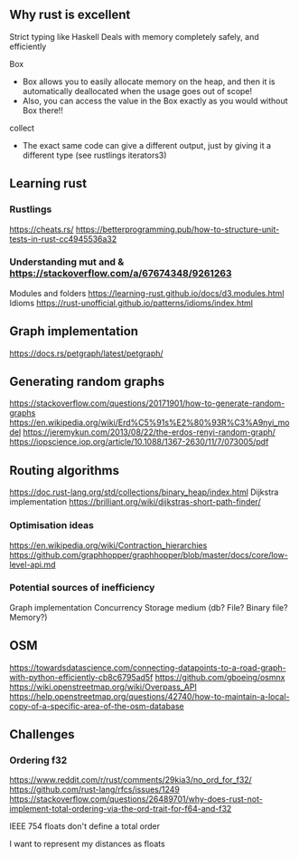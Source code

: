 ## Why rust is excellent

Strict typing like Haskell
Deals with memory completely safely, and efficiently

Box
- Box allows you to easily allocate memory on the heap, and then it is automatically deallocated when the usage goes out of scope!
- Also, you can access the value in the Box exactly as you would without Box there!!

collect
- The exact same code can give a different output, just by giving it a different type (see rustlings iterators3)

## Learning rust
### Rustlings
https://cheats.rs/
https://betterprogramming.pub/how-to-structure-unit-tests-in-rust-cc4945536a32

### Understanding mut and & https://stackoverflow.com/a/67674348/9261263
Modules and folders https://learning-rust.github.io/docs/d3.modules.html
Idioms https://rust-unofficial.github.io/patterns/idioms/index.html

## Graph implementation

https://docs.rs/petgraph/latest/petgraph/

## Generating random graphs
https://stackoverflow.com/questions/20171901/how-to-generate-random-graphs
https://en.wikipedia.org/wiki/Erd%C5%91s%E2%80%93R%C3%A9nyi_model
https://jeremykun.com/2013/08/22/the-erdos-renyi-random-graph/
https://iopscience.iop.org/article/10.1088/1367-2630/11/7/073005/pdf

## Routing algorithms 

https://doc.rust-lang.org/std/collections/binary_heap/index.html
Dijkstra implementation https://brilliant.org/wiki/dijkstras-short-path-finder/

### Optimisation ideas
https://en.wikipedia.org/wiki/Contraction_hierarchies
https://github.com/graphhopper/graphhopper/blob/master/docs/core/low-level-api.md

### Potential sources of inefficiency
Graph implementation
Concurrency
Storage medium (db? File? Binary file? Memory?)

## OSM

https://towardsdatascience.com/connecting-datapoints-to-a-road-graph-with-python-efficiently-cb8c6795ad5f
https://github.com/gboeing/osmnx
https://wiki.openstreetmap.org/wiki/Overpass_API
https://help.openstreetmap.org/questions/42740/how-to-maintain-a-local-copy-of-a-specific-area-of-the-osm-database

## Challenges

### Ordering f32

https://www.reddit.com/r/rust/comments/29kia3/no_ord_for_f32/
https://github.com/rust-lang/rfcs/issues/1249
https://stackoverflow.com/questions/26489701/why-does-rust-not-implement-total-ordering-via-the-ord-trait-for-f64-and-f32

IEEE 754 floats don't define a total order

I want to represent my distances as floats
